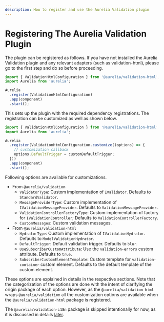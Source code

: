 ```yaml
---
description: How to register and use the Aurelia Validation plugin
---
```


# Registering The Aurelia Validation Plugin

The plugin can be registered as follows. If you have not installed the Aurelia Validation plugin and any relevant adapters (such as validation-html), please go to the first step and do so before proceeding.

```typescript
import { ValidationHtmlConfiguration } from '@aurelia/validation-html';
import Aurelia from 'aurelia';

Aurelia
  .register(ValidationHtmlConfiguration)
  .app(component)
  .start();
```

This sets up the plugin with the required dependency registrations. The registration can be customized as well as shown below.

```typescript
import { ValidationHtmlConfiguration } from '@aurelia/validation-html';
import Aurelia from 'aurelia';

Aurelia
  .register(ValidationHtmlConfiguration.customize((options) => {
    // customization callback
    options.DefaultTrigger = customDefaultTrigger;
  }))
  .app(component)
  .start();
```

Following options are available for customizations.

* From `@aurelia/validation`
  * `ValidatorType`: Custom implementation of `IValidator`. Defaults to `StandardValidator`.
  * `MessageProviderType`: Custom implementation of `IValidationMessageProvider`. Defaults to `ValidationMessageProvider`.
  * `ValidationControllerFactoryType`: Custom implementation of factory for `IValidationController`; Defaults to `ValidationControllerFactory`.
  * `CustomMessages`: Custom validation messages.
* From `@aurelia/validation-html`
  * `HydratorType`: Custom implementation of `IValidationHydrator`. Defaults to `ModelValidationHydrator`.
  * `DefaultTrigger`: Default validation trigger. Defaults to `blur`.
  * `UseSubscriberCustomAttribute`: Use the `validation-errors` custom attribute. Defaults to `true`.
  * `SubscriberCustomElementTemplate`: Custom template for `validation-container` custom element. Defaults to the default template of the custom element.

These options are explained in details in the respective sections. Note that the categorization of the options are done with the intent of clarifying the origin package of each option. However, as the `@aurelia/validation-html` wraps `@aurelia/validation` all the customization options are available when the `@aurelia/validation-html` package is registered.

The `@aurelia/validation-i18n` package is skipped intentionally for now, as it is discussed in details [later](i18n-internationalization.md).
